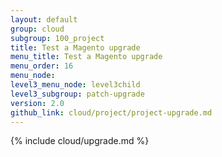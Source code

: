 ```yaml
---
layout: default
group: cloud
subgroup: 100_project
title: Test a Magento upgrade
menu_title: Test a Magento upgrade
menu_order: 16
menu_node: 
level3_menu_node: level3child
level3_subgroup: patch-upgrade
version: 2.0
github_link: cloud/project/project-upgrade.md
---
```


{% include cloud/upgrade.md %}
